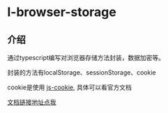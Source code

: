 # l-browser-storage

## 介绍

通过typescript编写对浏览器存储方法封装，数据加密等。

封装的方法有localStorage、sessionStorage、cookie

cookie是使用 [js-cookie](https://www.npmjs.com/package/js-cookie), 具体可以看官方文档



[文档链接地址点我](https://1.15.90.226/typescript/l-browser-storage/)

